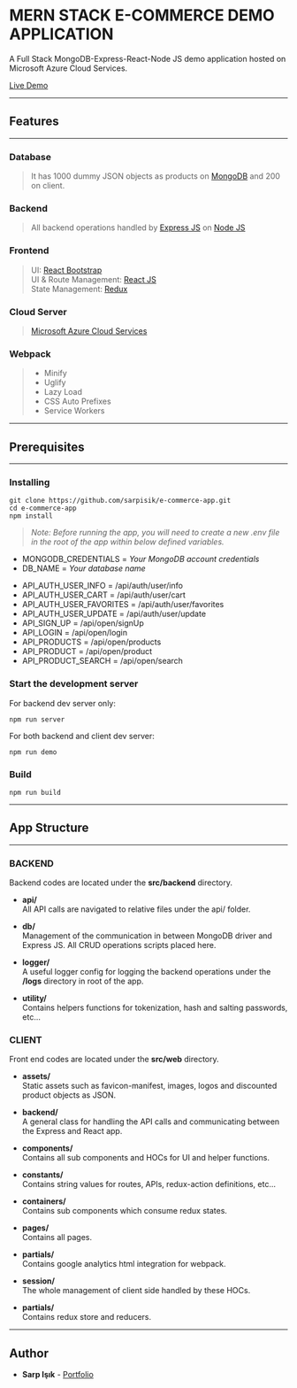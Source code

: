 # MERN STACK E-COMMERCE DEMO APPLICATION

A Full Stack MongoDB-Express-React-Node JS demo application hosted on Microsoft Azure Cloud Services.

[Live Demo](https://sarpisik.azurewebsites.net)

---

## **Features**

---

### **Database**

> It has 1000 dummy JSON objects as products on [MongoDB](https://www.mongodb.com/) and 200 on client.

### **Backend**

> All backend operations handled by [Express JS](https://expressjs.com/) on [Node JS](https://nodejs.org/en/)

### **Frontend**

> UI: [React Bootstrap](https://react-bootstrap.github.io/)<br>
> UI & Route Management: [React JS](https://reactjs.org/) <br>
> State Management: [Redux](https://redux.js.org/)

### **Cloud Server**

> [Microsoft Azure Cloud Services](https://azure.microsoft.com/en-us/)

### **Webpack**

> - Minify
> - Uglify
> - Lazy Load
> - CSS Auto Prefixes
> - Service Workers

---

## **Prerequisites**

---

### **Installing**

```
git clone https://github.com/sarpisik/e-commerce-app.git
cd e-commerce-app
npm install
```

> _Note: Before running the app, you will need to create a new .env file in the root of the app within below defined variables._

- MONGODB_CREDENTIALS = _Your MongoDB account credentials_
- DB_NAME = _Your database name_

* API_AUTH_USER_INFO = /api/auth/user/info
* API_AUTH_USER_CART = /api/auth/user/cart
* API_AUTH_USER_FAVORITES = /api/auth/user/favorites
* API_AUTH_USER_UPDATE = /api/auth/user/update
* API_SIGN_UP = /api/open/signUp
* API_LOGIN = /api/open/login
* API_PRODUCTS = /api/open/products
* API_PRODUCT = /api/open/product
* API_PRODUCT_SEARCH = /api/open/search

### **Start the development server**

For backend dev server only:

```
npm run server
```

For both backend and client dev server:

```
npm run demo
```

### **Build**

```
npm run build
```

---

## **App Structure**

---

### **BACKEND**

Backend codes are located under the **src/backend** directory.

- **api/** <br>
  All API calls are navigated to relative files under the api/ folder.

- **db/** <br>
  Management of the communication in between MongoDB driver and Express JS.
  All CRUD operations scripts placed here.

- **logger/** <br>
  A useful logger config for logging the backend operations under the **/logs** directory in root of the app.

- **utility/** <br>
  Contains helpers functions for tokenization, hash and salting passwords, etc...

### **CLIENT**

Front end codes are located under the **src/web** directory.

- **assets/** <br>
  Static assets such as favicon-manifest, images, logos and discounted product objects as JSON.

- **backend/** <br>
  A general class for handling the API calls and communicating between the Express and React app.

- **components/** <br>
  Contains all sub components and HOCs for UI and helper functions.

- **constants/** <br>
  Contains string values for routes, APIs, redux-action definitions, etc...

- **containers/** <br>
  Contains sub components which consume redux states.

- **pages/** <br>
  Contains all pages.

- **partials/** <br>
  Contains google analytics html integration for webpack.

- **session/** <br>
  The whole management of client side handled by these HOCs.

- **partials/** <br>
  Contains redux store and reducers.

---

## Author

- **Sarp Işık** - [Portfolio](https://www.sarpisik.com/)
